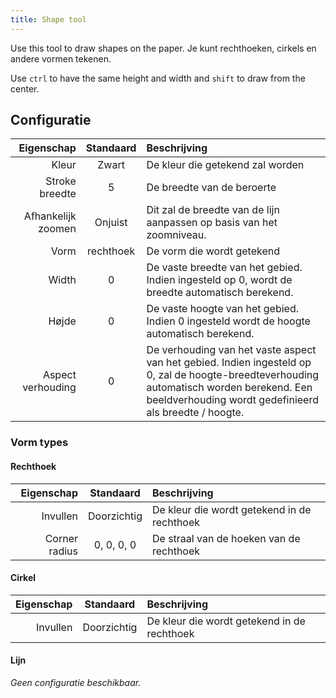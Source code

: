 ```yaml
---
title: Shape tool
---
```


Use this tool to draw shapes on the paper.
Je kunt rechthoeken, cirkels en andere vormen tekenen.

Use `ctrl` to have the same height and width and `shift` to draw from the center.

## Configuratie

|         Eigenschap | Standaard | Beschrijving                                                                                                                                                                                                                                        |
| -----------------: | :-------: | :-------------------------------------------------------------------------------------------------------------------------------------------------------------------------------------------------------------------------------------------------- |
|              Kleur |   Zwart   | De kleur die getekend zal worden                                                                                                                                                                                                                    |
|     Stroke breedte |     5     | De breedte van de beroerte                                                                                                                                                                                                                          |
| Afhankelijk zoomen |  Onjuist  | Dit zal de breedte van de lijn aanpassen op basis van het zoomniveau.                                                                                                                                                               |
|               Vorm | rechthoek | De vorm die wordt getekend                                                                                                                                                                                                                          |
|              Width |     0     | De vaste breedte van het gebied. Indien ingesteld op 0, wordt de breedte automatisch berekend.                                                                                                                      |
|              Højde |     0     | De vaste hoogte van het gebied. Indien 0 ingesteld wordt de hoogte automatisch berekend.                                                                                                                            |
|  Aspect verhouding |     0     | De verhouding van het vaste aspect van het gebied. Indien ingesteld op 0, zal de hoogte-breedteverhouding automatisch worden berekend. Een beeldverhouding wordt gedefinieerd als breedte / hoogte. |

### Vorm types

#### Rechthoek

|    Eigenschap |  Standaard  | Beschrijving                                |
| ------------: | :---------: | :------------------------------------------ |
|      Invullen | Doorzichtig | De kleur die wordt getekend in de rechthoek |
| Corner radius |  0, 0, 0, 0 | De straal van de hoeken van de rechthoek    |

#### Cirkel

| Eigenschap |  Standaard  | Beschrijving                                |
| ---------: | :---------: | :------------------------------------------ |
|   Invullen | Doorzichtig | De kleur die wordt getekend in de rechthoek |

#### Lijn

_Geen configuratie beschikbaar._
